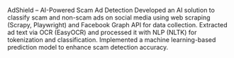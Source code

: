 AdShield – AI-Powered Scam Ad Detection
Developed an AI solution to classify scam and non-scam ads on social media using web scraping (Scrapy, Playwright) and Facebook Graph API for data collection. Extracted ad text via OCR (EasyOCR) and processed it with NLP (NLTK) for tokenization and classification. Implemented a machine learning-based prediction model to enhance scam detection accuracy.
